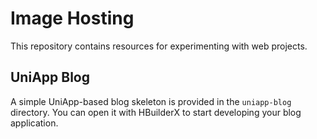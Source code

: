 # Image Hosting

This repository contains resources for experimenting with web projects.

## UniApp Blog

A simple UniApp-based blog skeleton is provided in the `uniapp-blog` directory. You can open it with HBuilderX to start developing your blog application.

